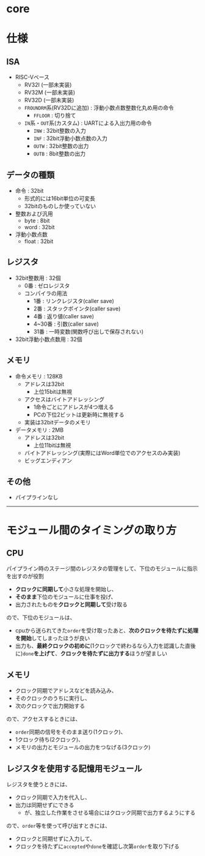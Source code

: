 # core

# 仕様

## ISA
+ RISC-Vベース
    + RV32I (一部未実装)
    + RV32M (一部未実装)
    + RV32D (一部未実装)
    + `FROUNDRM`系(RV32Dに追加) : 浮動小数点数整数化丸め用の命令
        + `FFLOOR` : 切り捨て
    + `IN`系・`OUT`系(カスタム) : UARTによる入出力用の命令
        + `INW` : 32bit整数の入力
        + `INF` : 32bit浮動小数点数の入力
        + `OUTW` : 32bit整数の出力
        + `OUTB` : 8bit整数の出力

## データの種類
+ 命令 : 32bit
    + 形式的には16bit単位の可変長
    + 32bitのものしか使っていない
+ 整数および汎用
    + byte : 8bit
    + word : 32bit
+ 浮動小数点数
    + float : 32bit

## レジスタ
+ 32bit整数用 : 32個
    + 0番 : ゼロレジスタ
    + コンパイラの用法
        + 1番 : リンクレジスタ(caller save)
        + 2番 : スタックポインタ(caller save)
        + 4番 : 返り値(caller save)
        + 4~30番 : 引数(caller save)
        + 31番 : 一時変数(関数呼び出しで保存されない)
+ 32bit浮動小数点数用 : 32個

## メモリ
+ 命令メモリ : 128KB
    + アドレスは32bit
        + 上位15bitは無視
    + アクセスはバイトアドレッシング
        + 1命令ごとにアドレスが4つ増える
        + PCの下位2ビットは更新時に無視する
    + 実装は32bitデータのメモリ
+ データメモリ : 2MB
    + アドレスは32bit
        + 上位11bitは無視
    + バイトアドレッシング(実際にはWord単位でのアクセスのみ実装)
    + ビッグエンディアン

## その他

+ パイプラインなし

-------------------------------

# モジュール間のタイミングの取り方

## CPU

パイプライン時のステージ間のレジスタの管理をして、下位のモジュールに指示を出すのが役割  

+ **クロックに同期して**小さな処理を開始し、
+ **そのまま**下位のモジュールに仕事を投げ、
+ 出力されたものを**クロックと同期して**受け取る

ので、下位のモジュールは、

+ cpuから送られてきた`order`を受け取ったあと、**次のクロックを待たずに処理を開始**してしまったほうが良い
+ 出力も、**最終クロックの初めに**(1クロックで終わるなら入力を認識した直後に)`done`**を上げて**、**クロックを待たずに出力する**ほうが望ましい

## メモリ

+ クロック同期でアドレスなどを読み込み、
+ そのクロックのうちに実行し、
+ 次のクロックで出力開始する

ので、アクセスするときには、

+ `order`同期の信号をそのまま送り(1クロック)、
+ 1クロック待ち(2クロック)、
+ メモリの出力とモジュールの出力をつなげる(3クロック)

## レジスタを使用する記憶用モジュール

レジスタを使うときには、

+ クロック同期で入力を代入し、
+ 出力は同期せずにできる
    + が、独立した作業をさせる場合にはクロック同期で出力するようにする

ので、`order`等を使って呼び出すときには、

+ クロックと同期せずに入力して、
+ クロックを待たずに`accepted`や`done`を確認し次第`order`を取り下げる
